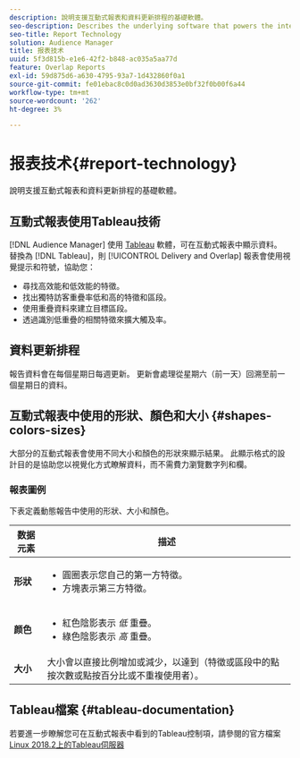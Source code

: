 ```yaml
---
description: 說明支援互動式報表和資料更新排程的基礎軟體。
seo-description: Describes the underlying software that powers the interactive reports and the data update schedule.
seo-title: Report Technology
solution: Audience Manager
title: 报表技术
uuid: 5f3d815b-e1e6-42f2-b848-ac035a5aa77d
feature: Overlap Reports
exl-id: 59d875d6-a630-4795-93a7-1d432860f0a1
source-git-commit: fe01ebac8c0d0ad3630d3853e0bf32f0b00f6a44
workflow-type: tm+mt
source-wordcount: '262'
ht-degree: 3%

---
```


# 报表技术{#report-technology}

說明支援互動式報表和資料更新排程的基礎軟體。

<!-- 

c_report_technology.xml

 -->

## 互動式報表使用Tableau技術

[!DNL Audience Manager] 使用 [Tableau](https://www.tableausoftware.com/) 軟體，可在互動式報表中顯示資料。 替換為 [!DNL Tableau]，則 [!UICONTROL Delivery and Overlap] 報表會使用視覺提示和符號，協助您：

* 尋找高效能和低效能的特徵。
* 找出獨特訪客重疊率低和高的特徵和區段。
* 使用重疊資料來建立目標區段。
* 透過識別低重疊的相關特徵來擴大觸及率。

## 資料更新排程

報告資料會在每個星期日每週更新。 更新會處理從星期六（前一天）回溯至前一個星期日的資料。

## 互動式報表中使用的形狀、顏色和大小 {#shapes-colors-sizes}

大部分的互動式報表會使用不同大小和顏色的形狀來顯示結果。 此顯示格式的設計目的是協助您以視覺化方式瞭解資料，而不需費力瀏覽數字列和欄。

<!-- 

r_legend.xml

 -->

### 報表圖例

下表定義動態報告中使用的形狀、大小和顏色。

<table id="table_EC180A96E3784FC6B81FCFB546C4A3FA"> 
 <thead> 
  <tr> 
   <th colname="col1" class="entry"> 数据元素 </th> 
   <th colname="col2" class="entry"> 描述 </th> 
  </tr> 
 </thead>
 <tbody> 
  <tr> 
   <td colname="col1"> <b>形狀</b> </td> 
   <td colname="col2"> 
    <ul id="ul_076773ABD0BB4CE6834ACFA8B3D6AC2E"> 
     <li id="li_BBAB37A6EC1549B48C0E4D3BFAF7062C">圓圈表示您自己的第一方特徵。 </li> 
     <li id="li_371331AE984A4A999CE0596EA13987E0">方塊表示第三方特徵。 </li> 
    </ul> </td> 
  </tr> 
  <tr> 
   <td colname="col1"> <b>颜色</b> </td> 
   <td colname="col2"> 
    <ul id="ul_F5D243297F0C4E5A8EDCBD28A548869E"> 
     <li id="li_332EB873A35440E6BB6093E36A0FAC3D">紅色陰影表示 <i>低</i> 重疊。 </li> 
     <li id="li_29DFDB1218DF4069B5DCFF841D48EF56">綠色陰影表示 <i>高</i> 重疊。 </li> 
    </ul> </td> 
  </tr> 
  <tr> 
   <td colname="col1"> <b>大小</b> </td> 
   <td colname="col2"> 大小會以直接比例增加或減少，以達到（特徵或區段中的點按次數或點按百分比或不重複使用者）。 </td> 
  </tr> 
 </tbody> 
</table>

## Tableau檔案 {#tableau-documentation}

若要進一步瞭解您可在互動式報表中看到的Tableau控制項，請參閱的官方檔案 [Linux 2018.2上的Tableau伺服器](https://help.tableau.com/v2018.2/server-linux/en-us/get_started_server.htm)

